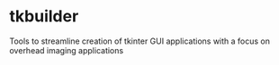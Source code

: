 # tkbuilder
Tools to streamline creation of tkinter GUI applications with a focus on overhead imaging applications
